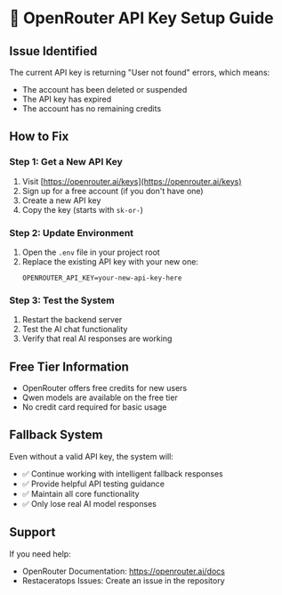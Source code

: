 # 🔑 OpenRouter API Key Setup Guide

## Issue Identified
The current API key is returning "User not found" errors, which means:
- The account has been deleted or suspended
- The API key has expired
- The account has no remaining credits

## How to Fix

### Step 1: Get a New API Key
1. Visit [https://openrouter.ai/keys](https://openrouter.ai/keys)
2. Sign up for a free account (if you don't have one)
3. Create a new API key
4. Copy the key (starts with `sk-or-`)

### Step 2: Update Environment
1. Open the `.env` file in your project root
2. Replace the existing API key with your new one:
   ```
   OPENROUTER_API_KEY=your-new-api-key-here
   ```

### Step 3: Test the System
1. Restart the backend server
2. Test the AI chat functionality
3. Verify that real AI responses are working

## Free Tier Information
- OpenRouter offers free credits for new users
- Qwen models are available on the free tier
- No credit card required for basic usage

## Fallback System
Even without a valid API key, the system will:
- ✅ Continue working with intelligent fallback responses
- ✅ Provide helpful API testing guidance
- ✅ Maintain all core functionality
- ✅ Only lose real AI model responses

## Support
If you need help:
- OpenRouter Documentation: https://openrouter.ai/docs
- Restaceratops Issues: Create an issue in the repository
